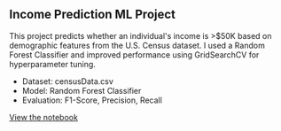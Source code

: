 ## Income Prediction ML Project

This project predicts whether an individual's income is >$50K based on demographic features from the U.S. Census dataset. I used a Random Forest Classifier and improved performance using GridSearchCV for hyperparameter tuning.

- Dataset: censusData.csv
- Model: Random Forest Classifier
- Evaluation: F1-Score, Precision, Recall

[View the notebook](./Lab%208%20Assignment.ipynb)
